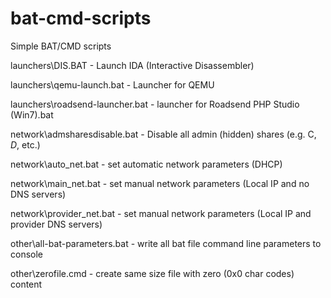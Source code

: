 # bat-cmd-scripts
Simple BAT/CMD scripts

launchers\DIS.BAT - Launch IDA (Interactive Disassembler)

launchers\qemu-launch.bat - Launcher for QEMU

launchers\roadsend-launcher.bat - launcher for Roadsend PHP Studio (Win7).bat

network\admsharesdisable.bat - Disable all admin (hidden) shares (e.g. C$, D$, etc.)

network\auto_net.bat - set automatic network parameters (DHCP)

network\main_net.bat - set manual network parameters (Local IP and no DNS servers)

network\provider_net.bat - set manual network parameters (Local IP and provider DNS servers)

other\all-bat-parameters.bat - write all bat file command line parameters to console

other\zerofile.cmd - create same size file with zero (0x0 char codes) content